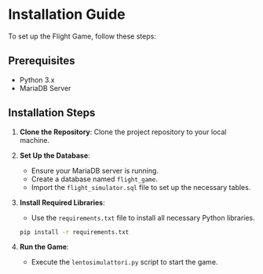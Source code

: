 # Installation Guide

To set up the Flight Game, follow these steps:

## Prerequisites

- Python 3.x
- MariaDB Server

## Installation Steps

1. **Clone the Repository**: Clone the project repository to your local machine.

2. **Set Up the Database**:
   - Ensure your MariaDB server is running.
   - Create a database named `flight_game`.
   - Import the `flight_simulator.sql` file to set up the necessary tables.

3. **Install Required Libraries**:
   - Use the `requirements.txt` file to install all necessary Python libraries.

   ```bash
   pip install -r requirements.txt
   ```

4. **Run the Game**:
   - Execute the `lentosimulattori.py` script to start the game.
